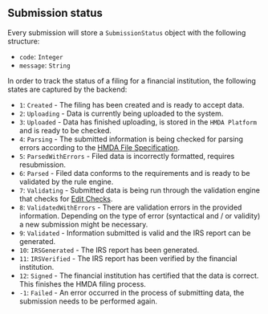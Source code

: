 ## Submission status

Every submission will store a `SubmissionStatus` object with the following structure:

* `code`: `Integer`
* `message`: `String`

In order to track the status of a filing for a financial institution, the following states are captured by the backend:

* `1`: `Created` - The filing has been created and is ready to accept data.
* `2`: `Uploading` - Data is currently being uploaded to the system.
* `3`: `Uploaded` - Data has finished uploading, is stored in the `HMDA Platform` and is ready to be checked.
* `4`: `Parsing` - The submitted information is being checked for parsing errors according to the [HMDA File Specification](2017_File_Spec_LAR.csv).
* `5`: `ParsedWithErrors` - Filed data is incorrectly formatted, requires resubmission.
* `6`: `Parsed` - Filed data conforms to the requirements and is ready to be validated by the rule engine.
* `7`: `Validating` - Submitted data is being run through the validation engine that checks for [Edit Checks]().
* `8`: `ValidatedWithErrors` - There are validation errors in the provided information. Depending on the type of error (syntactical and / or validity) a new submission might be necessary.
* `9`: `Validated` - Information submitted is valid and the IRS report can be generated.
* `10`: `IRSGenerated` - The IRS report has been generated.
* `11`: `IRSVerified` - The IRS report has been verified by the financial institution.
* `12`: `Signed` - The financial institution has certified that the data is correct. This finishes the HMDA filing process.
* `-1`: `Failed` - An error occurred in the process of submitting data, the submission needs to be performed again.
